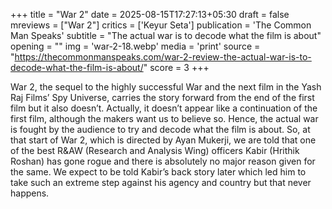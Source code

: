 +++
title = "War 2"
date = 2025-08-15T17:27:13+05:30
draft = false
mreviews = ["War 2"]
critics = ['Keyur Seta']
publication = 'The Common Man Speaks'
subtitle = "The actual war is to decode what the film is about"
opening = ""
img = 'war-2-18.webp'
media = 'print'
source = "https://thecommonmanspeaks.com/war-2-review-the-actual-war-is-to-decode-what-the-film-is-about/"
score = 3
+++

War 2, the sequel to the highly successful War and the next film in the Yash Raj Films’ Spy Universe, carries the story forward from the end of the first film but it also doesn’t. Actually, it doesn’t appear like a continuation of the first film, although the makers want us to believe so. Hence, the actual war is fought by the audience to try and decode what the film is about. So, at that start of War 2, which is directed by Ayan Mukerji, we are told that one of the best R&AW (Research and Analysis Wing) officers Kabir (Hrithik Roshan) has gone rogue and there is absolutely no major reason given for the same. We expect to be told Kabir’s back story later which led him to take such an extreme step against his agency and country but that never happens.
